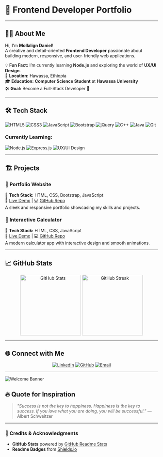 # 🌟 **Frontend Developer Portfolio**  
<!-- Replace with your custom banner -->

---

## 👨‍💻 **About Me**

Hi, I'm **Mollalign Daniel**!  
A creative and detail-oriented **Frontend Developer** passionate about building modern, responsive, and user-friendly web applications.

💡 **Fun Fact:** I’m currently learning **Node.js** and exploring the world of **UX/UI Design**.  
📍 **Location:** Hawassa, Ethiopia  
🎓 **Education:** **Computer Science Student** at **Hawassa University**  
🛠️ **Goal:** Become a Full-Stack Developer 🚀  

---

## 🛠️ **Tech Stack**

![HTML5](https://img.shields.io/badge/HTML5-%23E34F26.svg?style=for-the-badge&logo=html5&logoColor=white)
![CSS3](https://img.shields.io/badge/CSS3-%231572B6.svg?style=for-the-badge&logo=css3&logoColor=white)
![JavaScript](https://img.shields.io/badge/JavaScript-%23F7DF1E.svg?style=for-the-badge&logo=javascript&logoColor=black)
![Bootstrap](https://img.shields.io/badge/Bootstrap-%23563D7C.svg?style=for-the-badge&logo=bootstrap&logoColor=white)
![jQuery](https://img.shields.io/badge/jQuery-%230769AD.svg?style=for-the-badge&logo=jquery&logoColor=white)  ![C++](https://img.shields.io/badge/-C%2B%2B-00599C?style=flat-square&logo=c%2B%2B&logoColor=white)
  ![Java](https://img.shields.io/badge/-Java-007396?style=flat-square&logo=java&logoColor=white) 
![Git](https://img.shields.io/badge/Git-%23F05033.svg?style=for-the-badge&logo=git&logoColor=white)

### Currently Learning:
![Node.js](https://img.shields.io/badge/Node.js-%23339933.svg?style=for-the-badge&logo=nodedotjs&logoColor=white)
![Express.js](https://img.shields.io/badge/Express.js-%23000000.svg?style=for-the-badge&logo=express&logoColor=white)
![UX/UI Design](https://img.shields.io/badge/UX%2FUI-Design-%23FF6F61.svg?style=for-the-badge&logo=figma&logoColor=white)

---

## 🏗️ **Projects**

### 🎨 **Portfolio Website**  
🚀 **Tech Stack:** HTML, CSS, Bootstrap, JavaScript  
🔗 [Live Demo](#) | 💻 [GitHub Repo](#)  
A sleek and responsive portfolio showcasing my skills and projects.

### 🧮 **Interactive Calculator**  
🚀 **Tech Stack:** HTML, CSS, JavaScript  
🔗 [Live Demo](#) | 💻 [GitHub Repo](#)  
A modern calculator app with interactive design and smooth animations.

---

## 📈 **GitHub Stats**

<p align="center">
  <img src="https://github-readme-stats.vercel.app/api?username=your-github-username&show_icons=true&theme=radical" alt="GitHub Stats" height="200px" />
  <img src="https://github-readme-streak-stats.herokuapp.com/?user=your-github-username&theme=radical" alt="GitHub Streak" height="200px" />
</p>

---

## 🌐 **Connect with Me**

<p align="center">
  <a href="https://linkedin.com/in/your-profile" target="_blank"><img src="https://img.shields.io/badge/LinkedIn-blue?style=for-the-badge&logo=linkedin" alt="LinkedIn"></a>
  <a href="https://github.com/your-github-username" target="_blank"><img src="https://img.shields.io/badge/GitHub-black?style=for-the-badge&logo=github" alt="GitHub"></a>
  <a href="mailto:molledan69@gmail.com"><img src="https://img.shields.io/badge/Email-red?style=for-the-badge&logo=gmail&logoColor=white" alt="Email"></a>
</p>

---
![Welcome Banner](https://media.giphy.com/media/Ll22OhMLAlVDb8UQWe/giphy.gif) 


## 🔥 **Quote for Inspiration**

> _"Success is not the key to happiness. Happiness is the key to success. If you love what you are doing, you will be successful."_ — Albert Schweitzer  

---

### 📝 **Credits & Acknowledgments**
- **GitHub Stats** powered by [GitHub Readme Stats](https://github.com/anuraghazra/github-readme-stats)
- **Readme Badges** from [Shields.io](https://shields.io)
